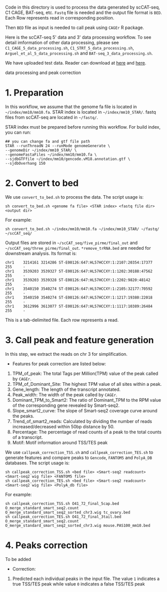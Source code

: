 

Code in this directory is used to process the data generated by scCAT-seq, C1 CAGE, BAT-seq, etc. `Fastq` file is needed and the output file format is `BED`. Each Row represents read in corresponding position.

Then `BED` file as input is needed to call peak using `CAGEr` R package.

Here is the scCAT-seq 5' data and 3' data processing workflow. To see detail imformation of other data processing, please see `C1_CAGE_5_data_processing.sh`, `C1_STRT_5_data_processing.sh`, `Arguel_et_al_5_data_processing.sh` and `BAT-seq_3_data_processing.sh`.


We have uploaded test data. Reader can download at [here](https://drive.google.com/open?id=1t8oLqAIWWy32yf5g3NOfKm10-i0pBITy) and [here](https://drive.google.com/open?id=1Z4xEVmkip3aq56Jp5k-0qBLmZ9oR-Lyk).

data processing and peak correction


# 1. Preparation

In this workflow, we assume that the genome fa file is located in `~/index/mm10/mm10.fa`. STAR index is located in `~/index/mm10_STAR/`. fastq files from scCAT-seq are located in `~/fastq/`.

STAR index must be prepared before running this workflow. For build index, you can run:

```
## you can change fa and gtf file path
STAR --runThreadN 24 --runMode genomeGenerate \
--genomeDir ~/index/mm10_STAR/ \
--genomeFastaFiles ~/index/mm10/mm10.fa \
--sjdbGTFfile ~/index/mm10/gencode.vM18.annotation.gtf \
--sjdbOverhang 150
```

# 2. Convert to bed

We use `convert_to_bed.sh` to process the data. The script usage is:

```
sh convert_to_bed.sh <genome fa file> <STAR index> <fastq file dir> <output dir>
```

For example:
```
sh convert_to_bed.sh ~/index/mm10/mm10.fa ~/index/mm10_STAR/ ~/fastq/ ~/scCAT_seq/
```

Output files are stored in `~/scCAT_seq/five_pirme/final_out` and `~/scCAT_seq/three_pirme/final_out`. `*remove_trRNA.bed` are needed for downstream analysis. Its format is:

```
chr1    3214161 3214286 ST-E00126:647:HL57HCCXY:1:2107:20354:17377      255     -
chr1    3539203 3539327 ST-E00126:647:HL57HCCXY:1:1202:30188:47562      255     -
chr1    3539203 3539328 ST-E00126:647:HL57HCCXY:1:2202:9820:48142       255     -
chr1    3540150 3540274 ST-E00126:647:HL57HCCXY:1:2105:32177:70592      255     -
chr1    3540150 3540274 ST-E00126:647:HL57HCCXY:1:1217:19380:22018      255     -
chr1    3612996 3613077 ST-E00126:647:HL57HCCXY:1:1117:10389:26484      255     -
```

This is a tab-delimited file. Each row represents a read.




# 3. Call peak and feature generation

In this step, we extract the reads on chr 3 for simplification.

* Features for peak correction are listed below:

1) TPM_of_peak: The total Tags per Million(TPM) value of the peak called by `CAGEr`.
2) TPM_of_Dominant_Site: The highest TPM value of all sites within a peak.
3) Gene_length: The length of the transcript annotated.
4) Peak_width: The width of the peak called by `CAGEr`.
5) Dominant_TPM_to_Smart2: The ratio of Dominant_TPM to the RPM value of the corresponding gene revealed by Smart-seq2.
6) Slope_smart2_curve: The slope of Smart-seq2 coverage curve around the peaks.
7) Trend_of_smart2_reads: Calculated by dividing the number of reads increased/decreased within 50bp distance by 50.
8) Percentage: The percentage of read counts of a peak to the total counts of a transcript.
9) Motif: Motif information around TSS/TES peak


We use `callpeak_correction_TSS.sh` and `callpeak_correction_TES.sh` to generate features and compare peaks to `Gencode`, `FANTOM5` and `PolyA_DB` databases. The script usage is:

```
sh callpeak_correction_TSS.sh <bed file> <Smart-seq2 readcount> <Smart-seq2 wig file> <FANTOM5 file>
sh callpeak_correction_TES.sh <bed file> <Smart-seq2 readcount> <Smart-seq2 wig file> <PolyA_db file>
```

For example:

```
sh callpeak_correction_TSS.sh O41_72_final_5cap.bed O_merge_standard_smart_seq2.count O_merge_standard_smart_seq2_sorted_chr3.wig tc_ovary.bed
sh callpeak_correction_TES.sh O41_72_final_3tail.bed O_merge_standard_smart_seq2.count O_merge_standard_smart_seq2_sorted_chr3.wig mouse.PAS100_mm10.bed
```


# 4. Peaks correction

To be added

* Correction:  
1) Predicted each individual peaks in the input file. The value `1` indicates a true TSS/TES peak while value `0` indicates a false TSS/TES peak


